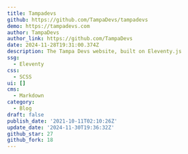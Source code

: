 ```yaml
---
title: Tampadevs
github: https://github.com/TampaDevs/tampadevs
demo: https://tampadevs.com
author: TampaDevs
author_link: https://github.com/TampaDevs
date: 2024-11-28T19:31:00.374Z
description: The Tampa Devs website, built on Eleventy.js
ssg:
  - Eleventy
css:
  - SCSS
ui: []
cms:
  - Markdown
category:
  - Blog
draft: false
publish_date: '2021-10-11T02:10:26Z'
update_date: '2024-11-30T19:36:32Z'
github_star: 27
github_fork: 18
---
```

